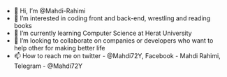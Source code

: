 - 👋 Hi, I’m @Mahdi-Rahimi
- 👀 I’m interested in coding front and back-end, wrestling and reading books
- 🌱 I’m currently learning Computer Science at Herat University
- 💞️ I’m looking to collaborate on companies or developers who want to help other for making better life
- 📫 How to reach me on twitter - @Mahdi72Y, Facebook - Mahdi Rahimi, Telegram - @Mahdi72Y

<!---
Mahdi72Y/Mahdi72Y is a ✨ special ✨ repository because its `README.md` (this file) appears on your GitHub profile.
You can click the Preview link to take a look at your changes.
--->

